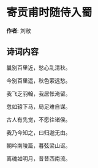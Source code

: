 # 寄贡甫时随侍入蜀

**作者**: 刘敞

## 诗词内容

曩别百里近，愁心乱清秋。

今别百里遥，秋色萦远愁。

我飞乏羽翰，我居怅淹留。

忽如辕下马，局足难自谋。

古人有先觉，不愿往诸侯。

我乃今知之，曰归邈无由。

朝吟南陵篇，暮弦梁山讴。

离魂如明月，昔昔西南流。

